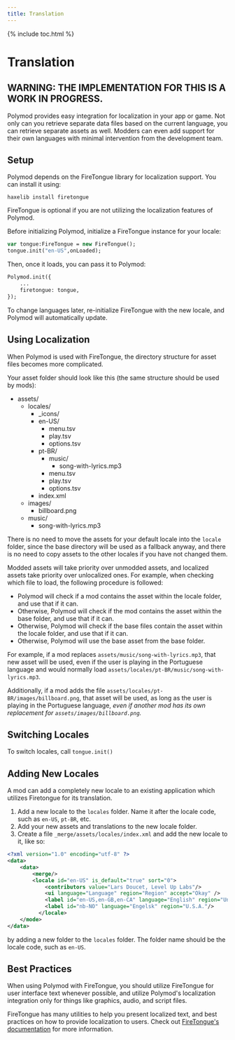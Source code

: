 ```yaml
---
title: Translation
---
```

{% include toc.html %}

# Translation

## WARNING: THE IMPLEMENTATION FOR THIS IS A WORK IN PROGRESS.

Polymod provides easy integration for localization in your app or game. Not only can you retrieve separate data files based on the current language, you can retrieve separate assets as well. Modders can even add support for their own languages with minimal intervention from the development team.

## Setup

Polymod depends on the FireTongue library for localization support. You can install it using:

```
haxelib install firetongue
```

FireTongue is optional if you are not utilizing the localization features of Polymod.

Before initializing Polymod, initialize a FireTongue instance for your locale:

```haxe
var tongue:FireTongue = new FireTongue();
tongue.init("en-US",onLoaded);
```

Then, once it loads, you can pass it to Polymod:

```haxe
Polymod.init({
    ...
    firetongue: tongue,
});
```

To change languages later, re-initialize FireTongue with the new locale, and Polymod will automatically update.

## Using Localization

When Polymod is used with FireTongue, the directory structure for asset files becomes more complicated.

Your asset folder should look like this (the same structure should be used by mods):

- assets/
    - locales/
        - _icons/
        - en-US/
            - menu.tsv
            - play.tsv
            - options.tsv
        - pt-BR/
            - music/
                - song-with-lyrics.mp3
            - menu.tsv
            - play.tsv
            - options.tsv
        - index.xml
    - images/
        - billboard.png
    - music/
        - song-with-lyrics.mp3

There is no need to move the assets for your default locale into the `locale` folder, since the base directory will be used as a fallback anyway, and there is no need to copy assets to the other locales if you have not changed them.

Modded assets will take priority over unmodded assets, and localized assets take priority over unlocalized ones. For example, when checking which file to load, the following procedure is followed:

* Polymod will check if a mod contains the asset within the locale folder, and use that if it can.
* Otherwise, Polymod will check if the mod contains the asset within the base folder, and use that if it can.
* Otherwise, Polymod will check if the base files contain the asset within the locale folder, and use that if it can.
* Otherwise, Polymod will use the base asset from the base folder.

For example, if a mod replaces `assets/music/song-with-lyrics.mp3`, that new asset will be used, even if the user is playing in the Portuguese language and would normally load `assets/locales/pt-BR/music/song-with-lyrics.mp3`.

Additionally, if a mod adds the file `assets/locales/pt-BR/images/billboard.png`, that asset will be used, as long as the user is playing in the Portuguese language, *even if another mod has its own replacement for `assets/images/billboard.png`.*

## Switching Locales

To switch locales, call `tongue.init()`

## Adding New Locales

A mod can add a completely new locale to an existing application which utilizes Firetongue for its translation.

1. Add a new locale to the `locales` folder. Name it after the locale code, such as `en-US`, `pt-BR`, etc.
2. Add your new assets and translations to the new locale folder.
3. Create a file `_merge/assets/locales/index.xml` and add the new locale to it, like so:

```xml
<?xml version="1.0" encoding="utf-8" ?>
<data>
    <data>
        <merge/>
        <locale id="en-US" is_default="true" sort="0">	
	      	<contributors value="Lars Doucet, Level Up Labs"/>
	      	<ui language="Language" region="Region" accept="Okay" />
	      	<label id="en-US,en-GB,en-CA" language="English" region="United States"/>
	      	<label id="nb-NO" language="Engelsk" region="U.S.A."/>
	      </locale>
    </mode>
</data>
```

by adding a new folder to the `locales` folder. The folder name should be the locale code, such as `en-US`.

## Best Practices

When using Polymod with FireTongue, you should utilize FireTongue for user interface text whenever possible, and utilize Polymod's  localization integration only for things like graphics, audio, and script files.

FireTongue has many utilities to help you present localized text, and best practices on how to provide localization to users. Check out [FireTongue's documentation](https://github.com/larsiusprime/firetongue#advanced-use) for more information.
